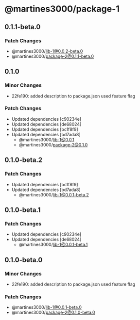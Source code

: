 # @martines3000/package-1

## 0.1.1-beta.0

### Patch Changes

- @martines3000/lib-1@0.0.2-beta.0
- @martines3000/package-2@0.1.1-beta.0

## 0.1.0

### Minor Changes

- 22fe190: added description to package.json used feature flag

### Patch Changes

- Updated dependencies [c90234e]
- Updated dependencies [de68024]
- Updated dependencies [bc1f8f9]
- Updated dependencies [bd7ada8]
  - @martines3000/lib-1@0.0.1
  - @martines3000/package-2@0.1.0

## 0.1.0-beta.2

### Patch Changes

- Updated dependencies [bc1f8f9]
- Updated dependencies [bd7ada8]
  - @martines3000/lib-1@0.0.1-beta.2

## 0.1.0-beta.1

### Patch Changes

- Updated dependencies [c90234e]
- Updated dependencies [de68024]
  - @martines3000/lib-1@0.0.1-beta.1

## 0.1.0-beta.0

### Minor Changes

- 22fe190: added description to package.json used feature flag

### Patch Changes

- @martines3000/lib-1@0.0.1-beta.0
- @martines3000/package-2@0.1.0-beta.0
